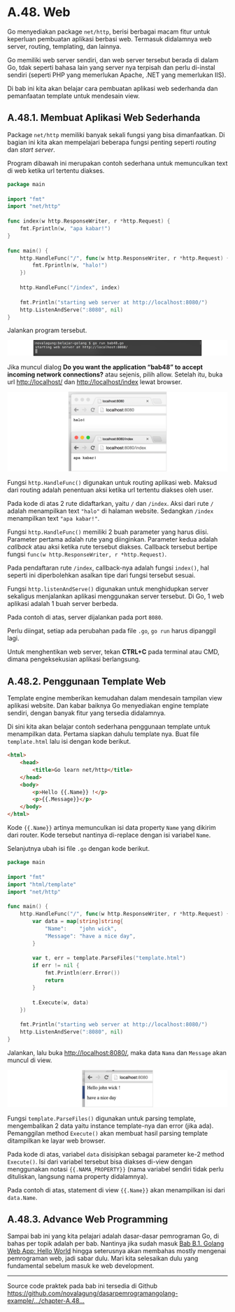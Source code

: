 # A.48. Web

Go menyediakan package `net/http`, berisi berbagai macam fitur untuk keperluan pembuatan aplikasi berbasi web. Termasuk didalamnya web server, routing, templating, dan lainnya.

Go memiliki web server sendiri, dan web server tersebut berada di dalam Go, tdak seperti bahasa lain yang server nya terpisah dan perlu di-instal sendiri (seperti PHP yang memerlukan Apache, .NET yang memerlukan IIS).

Di bab ini kita akan belajar cara pembuatan aplikasi web sederhanda dan pemanfaatan template untuk mendesain view.

## A.48.1. Membuat Aplikasi Web Sederhanda

Package `net/http` memiliki banyak sekali fungsi yang bisa dimanfaatkan. Di bagian ini kita akan mempelajari beberapa fungsi penting seperti *routing* dan *start server*.

Program dibawah ini merupakan contoh sederhana untuk memunculkan text di web ketika url tertentu diakses.

```go
package main

import "fmt"
import "net/http"

func index(w http.ResponseWriter, r *http.Request) {
    fmt.Fprintln(w, "apa kabar!")
}

func main() {
    http.HandleFunc("/", func(w http.ResponseWriter, r *http.Request) {
        fmt.Fprintln(w, "halo!")
    })

    http.HandleFunc("/index", index)

    fmt.Println("starting web server at http://localhost:8080/")
    http.ListenAndServe(":8080", nil)
}
```

Jalankan program tersebut.

![Eksekusi program](images/A.48_0_start_server.png)

Jika muncul dialog **Do you want the application “bab48” to accept incoming network connections?** atau sejenis, pilih allow. Setelah itu, buka url [http://localhost/](http://localhost/) dan [http://localhost/index](http://localhost/index/) lewat browser.

![Contoh penerapan net/http](images/A.48_1_web.png)

Fungsi `http.HandleFunc()` digunakan untuk routing aplikasi web. Maksud dari routing adalah penentuan aksi ketika url tertentu diakses oleh user.

Pada kode di atas 2 rute didaftarkan, yaitu `/` dan `/index`. Aksi dari rute `/` adalah menampilkan text `"halo"` di halaman website. Sedangkan `/index` menampilkan text `"apa kabar!"`.

Fungsi `http.HandleFunc()` memiliki 2 buah parameter yang harus diisi. Parameter pertama adalah rute yang diinginkan. Parameter kedua adalah *callback* atau aksi ketika rute tersebut diakses. Callback tersebut bertipe fungsi `func(w http.ResponseWriter, r *http.Request)`.

Pada pendaftaran rute `/index`, callback-nya adalah fungsi `index()`, hal seperti ini diperbolehkan asalkan tipe dari fungsi tersebut sesuai.

Fungsi `http.listenAndServe()` digunakan untuk menghidupkan server sekaligus menjalankan aplikasi menggunakan server tersebut. Di Go, 1 web aplikasi adalah 1 buah server berbeda.

Pada contoh di atas, server dijalankan pada port `8080`.

Perlu diingat, setiap ada perubahan pada file `.go`, `go run` harus dipanggil lagi.

Untuk menghentikan web server, tekan **CTRL+C** pada terminal atau CMD, dimana pengeksekusian aplikasi berlangsung.

## A.48.2. Penggunaan Template Web

Template engine memberikan kemudahan dalam mendesain tampilan view aplikasi website. Dan kabar baiknya Go menyediakan engine template sendiri, dengan banyak fitur yang tersedia didalamnya.

Di sini kita akan belajar contoh sederhana penggunaan template untuk menampilkan data. Pertama siapkan dahulu template nya. Buat file `template.html` lalu isi dengan kode berikut.

```html
<html>
    <head>
        <title>Go learn net/http</title>
    </head>
    <body>
        <p>Hello {{.Name}} !</p>
        <p>{{.Message}}</p>
    </body>
</html>
```

Kode `{{.Name}}` artinya memunculkan isi data property `Name` yang dikirim dari router. Kode tersebut nantinya di-replace dengan isi variabel `Name`.

Selanjutnya ubah isi file `.go` dengan kode berikut.

```go
package main

import "fmt"
import "html/template"
import "net/http"

func main() {
    http.HandleFunc("/", func(w http.ResponseWriter, r *http.Request) {
        var data = map[string]string{
            "Name":    "john wick",
            "Message": "have a nice day",
        }

        var t, err = template.ParseFiles("template.html")
        if err != nil {
            fmt.Println(err.Error())
            return
        }

        t.Execute(w, data)
    })

    fmt.Println("starting web server at http://localhost:8080/")
    http.ListenAndServe(":8080", nil)
}
```

Jalankan, lalu buka [http://localhost:8080/](http://localhost:8080/), maka data `Nama` dan `Message` akan muncul di view.

![Penggunaan template](images/A.48_2_template.png)

Fungsi `template.ParseFiles()` digunakan untuk parsing template, mengembalikan 2 data yaitu instance template-nya dan error (jika ada). Pemanggilan method `Execute()` akan membuat hasil parsing template ditampilkan ke layar web browser.

Pada kode di atas, variabel `data` disisipkan sebagai parameter ke-2 method `Execute()`. Isi dari variabel tersebut bisa diakses di-view dengan menggunakan notasi `{{.NAMA_PROPERTY}}` (nama variabel sendiri tidak perlu dituliskan, langsung nama property didalamnya).

Pada contoh di atas, statement di view `{{.Name}}` akan menampilkan isi dari `data.Name`.

## A.48.3. Advance Web Programming

Sampai bab ini yang kita pelajari adalah dasar-dasar pemrograman Go, di bahas per topik adalah per bab. Nantinya jika sudah masuk [Bab B.1. Golang Web App: Hello World](/B-1-golang-web-hello-world.html) hingga seterusnya akan membahas mostly mengenai pemrograman web, jadi sabar dulu. Mari kita selesaikan dulu yang fundamental sebelum masuk ke web development.

---

<div class="source-code-link">
    <div class="source-code-link-message">Source code praktek pada bab ini tersedia di Github</div>
    <a href="https://github.com/novalagung/dasarpemrogramangolang-example/tree/master/chapter-A.48-web">https://github.com/novalagung/dasarpemrogramangolang-example/.../chapter-A.48...</a>
</div>

